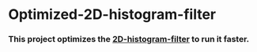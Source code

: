 # Optimized-2D-histogram-filter

### This project optimizes the [2D-histogram-filter](https://github.com/Vamshi2198/2D-histogram-filter) to run it faster.
